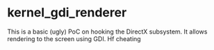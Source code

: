 # kernel_gdi_renderer

This is a basic (ugly) PoC on hooking the DirectX subsystem. It allows rendering to the screen using GDI. Hf cheating
